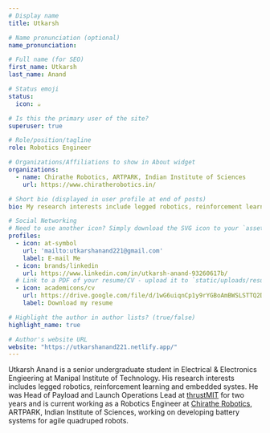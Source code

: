 ```yaml
---
# Display name
title: Utkarsh

# Name pronunciation (optional)
name_pronunciation: 

# Full name (for SEO)
first_name: Utkarsh
last_name: Anand

# Status emoji
status:
  icon: ☕️

# Is this the primary user of the site?
superuser: true

# Role/position/tagline
role: Robotics Engineer

# Organizations/Affiliations to show in About widget
organizations:
  - name: Chirathe Robotics, ARTPARK, Indian Institute of Sciences
    url: https://www.chiratherobotics.in/

# Short bio (displayed in user profile at end of posts)
bio: My research interests include legged robotics, reinforcement learning and embedded systems

# Social Networking
# Need to use another icon? Simply download the SVG icon to your `assets/media/icons/` folder.
profiles:
  - icon: at-symbol
    url: 'mailto:utkarshanand221@gmail.com'
    label: E-mail Me
  - icon: brands/linkedin
    url: https://www.linkedin.com/in/utkarsh-anand-93260617b/
  # Link to a PDF of your resume/CV - upload it to `static/uploads/resume.pdf`
  - icon: academicons/cv
    url: https://drive.google.com/file/d/1wG6uiqnCp1y9rYGBoAmBWSLSTTQ2DCUI/view
    label: Download my resume

# Highlight the author in author lists? (true/false)
highlight_name: true

# Author's website URL
website: "https://utkarshanand221.netlify.app/"
---
```


Utkarsh Anand is a senior undergraduate student in Electrical & Electronics Engieering at Manipal Institute of Technology. His research interests includes legged robotics, reinforcement learning and embedded systes. He was Head of Payload and Launch Operations Lead at [thrustMIT](https://www.thrustmit.in/) for two years and is current working as a Robotics Engineer at [Chirathe Robotics](https://www.chiratherobotics.in/), ARTPARK, Indian Institute of Sciences, working on developing battery systems for agile quadruped robots.
